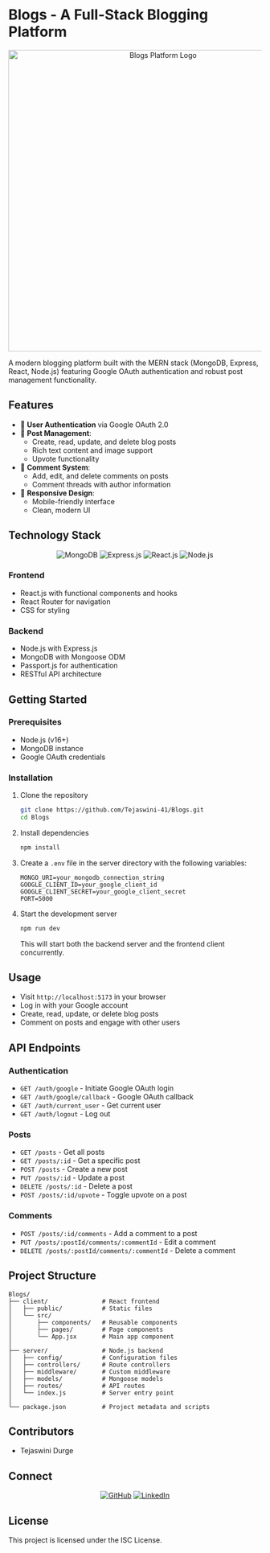 # Blogs - A Full-Stack Blogging Platform

<p align="center">
  <img src="https://raw.githubusercontent.com/Tejaswini-41/Blogs/main/client/public/blog-banner.png" alt="Blogs Platform Logo" width="600">
</p>

A modern blogging platform built with the MERN stack (MongoDB, Express, React, Node.js) featuring Google OAuth authentication and robust post management functionality.

## Features

- 🔐 **User Authentication** via Google OAuth 2.0
- 📝 **Post Management**:
  - Create, read, update, and delete blog posts
  - Rich text content and image support
  - Upvote functionality
- 💬 **Comment System**:
  - Add, edit, and delete comments on posts
  - Comment threads with author information
- 📱 **Responsive Design**:
  - Mobile-friendly interface
  - Clean, modern UI

## Technology Stack

<p align="center">
  <img src="https://img.shields.io/badge/MongoDB-4EA94B?style=for-the-badge&logo=mongodb&logoColor=white" alt="MongoDB">
  <img src="https://img.shields.io/badge/Express-000000?style=for-the-badge&logo=express&logoColor=white" alt="Express.js">
  <img src="https://img.shields.io/badge/React-61DAFB?style=for-the-badge&logo=react&logoColor=black" alt="React.js">
  <img src="https://img.shields.io/badge/Node.js-339933?style=for-the-badge&logo=nodedotjs&logoColor=white" alt="Node.js">
</p>

### Frontend
- React.js with functional components and hooks
- React Router for navigation
- CSS for styling

### Backend
- Node.js with Express.js
- MongoDB with Mongoose ODM
- Passport.js for authentication
- RESTful API architecture

## Getting Started

### Prerequisites

- Node.js (v16+)
- MongoDB instance
- Google OAuth credentials

### Installation

1. Clone the repository
   ```bash
   git clone https://github.com/Tejaswini-41/Blogs.git
   cd Blogs
   ```

2. Install dependencies
   ```bash
   npm install
   ```

3. Create a `.env` file in the server directory with the following variables:
   ```
   MONGO_URI=your_mongodb_connection_string
   GOOGLE_CLIENT_ID=your_google_client_id
   GOOGLE_CLIENT_SECRET=your_google_client_secret
   PORT=5000
   ```

4. Start the development server
   ```bash
   npm run dev
   ```
   This will start both the backend server and the frontend client concurrently.

## Usage

- Visit `http://localhost:5173` in your browser
- Log in with your Google account
- Create, read, update, or delete blog posts
- Comment on posts and engage with other users

## API Endpoints

### Authentication
- `GET /auth/google` - Initiate Google OAuth login
- `GET /auth/google/callback` - Google OAuth callback
- `GET /auth/current_user` - Get current user
- `GET /auth/logout` - Log out

### Posts
- `GET /posts` - Get all posts
- `GET /posts/:id` - Get a specific post
- `POST /posts` - Create a new post
- `PUT /posts/:id` - Update a post
- `DELETE /posts/:id` - Delete a post
- `POST /posts/:id/upvote` - Toggle upvote on a post

### Comments
- `POST /posts/:id/comments` - Add a comment to a post
- `PUT /posts/:postId/comments/:commentId` - Edit a comment
- `DELETE /posts/:postId/comments/:commentId` - Delete a comment

## Project Structure

```
Blogs/
├── client/               # React frontend
│   ├── public/           # Static files
│   └── src/
│       ├── components/   # Reusable components
│       ├── pages/        # Page components
│       └── App.jsx       # Main app component
│
├── server/               # Node.js backend
│   ├── config/           # Configuration files
│   ├── controllers/      # Route controllers
│   ├── middleware/       # Custom middleware
│   ├── models/           # Mongoose models
│   ├── routes/           # API routes
│   └── index.js          # Server entry point
│
└── package.json          # Project metadata and scripts
```

## Contributors

- Tejaswini Durge

## Connect

<p align="center">
  <a href="https://github.com/Tejaswini-41"><img src="https://img.shields.io/badge/GitHub-100000?style=for-the-badge&logo=github&logoColor=white" alt="GitHub"></a>
  <a href="https://www.linkedin.com/in/tejaswinidurge/"><img src="https://img.shields.io/badge/LinkedIn-0077B5?style=for-the-badge&logo=linkedin&logoColor=white" alt="LinkedIn"></a>
</p>

## License

This project is licensed under the ISC License.